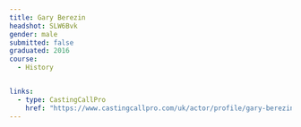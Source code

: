 ```yaml
---
title: Gary Berezin
headshot: SLW6Bvk
gender: male
submitted: false
graduated: 2016
course:
  - History


links:
  - type: CastingCallPro
    href: "https://www.castingcallpro.com/uk/actor/profile/gary-berezin"
---
```

